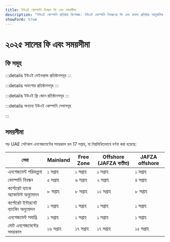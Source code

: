 ```yaml
---
title: ইউএই কোম্পানি নিবন্ধন ফি এবং সময়সীমা
description: "ইউএই কোম্পানি প্রতিষ্ঠার বিশেষজ্ঞ। ইউএই কোম্পানি নিবন্ধনের ফি এবং ব্যবসা প্রতিষ্ঠার আনুমানিক সময়সীমা।"
showForm: true
---
```


# ২০২৫ সালের ফি এবং সময়সীমা

## ফি সমূহ

:::details ইউএই মেইনল্যান্ড প্রতিষ্ঠানসমূহ
<TableWrapper
  :headers="['বিভিন্ন ইউএই প্রতিষ্ঠানের ধরন', '১ম বছরের খরচ', '২য় বছরের খরচ', 'খসড়া চালান']"
  :rows="[
    { title: 'দুবাই মেইনল্যান্ড LLC', year1Cost: 23610, year2Cost: 12932, invoiceLink: 'https://docs.google.com/document/d/17zrplxsKNhqfC8AGuqbiAzR_1QXutglx_zeaSEys7-E/edit?usp=sharing' },
    { title: 'আবুধাবি LLC', year1Cost: 29538, year2Cost: 12003, invoiceLink: '/resources/contacts' },
    { title: 'RAK LLC', year1Cost: 23400, year2Cost: 10469, invoiceLink: '/resources/contacts' },
    { title: 'শারজাহ LLC', year1Cost: 30995, year2Cost: 13960, invoiceLink: '/resources/contacts' },
    { title: 'আজমান LLC', year1Cost: 29375, year2Cost: 8960, invoiceLink: '/resources/contacts' }
  ]"
/>
:::

:::details অফশোর প্রতিষ্ঠানসমূহ
<TableWrapper
  :headers="['ইউএই অফশোর কোম্পানি গঠনের বিকল্পসমূহ', '১ম বছরের খরচ', '২য় বছরের খরচ', 'খসড়া চালান']"
  :rows="[
    { title: 'JAFZA অফশোর কোম্পানি গঠন', year1Cost: 22393, year2Cost: 10143, invoiceLink: '/resources/contacts' },
    { title: 'RAK অফশোর কোম্পানি গঠন', year1Cost: 16714, year2Cost: 5620, invoiceLink: '/resources/contacts' },
    { title: 'আজমান অফশোর কোম্পানি গঠন', year1Cost: 12670, year2Cost: 3200, invoiceLink: '/resources/contacts' }
  ]"
/>
:::

:::details ইউএই ফ্রি জোন প্রতিষ্ঠানসমূহ
<TableWrapper
  :headers="['ইউএই ফ্রি জোন', '১ম বছরের খরচ', '২য় বছরের খরচ', 'খসড়া চালান']"
  :rows="[
    { title: 'দুবাই FTZ - দুবাই এয়ারপোর্ট', year1Cost: 22063, year2Cost: 12329, invoiceLink: '/resources/contacts' },
    { title: 'দুবাই FTZ - DMCC', year1Cost: 24874, year2Cost: 15999, invoiceLink: '/resources/contacts' },
    { title: 'RAKEZ কোম্পানি', year1Cost: 19605, year2Cost: 11182, invoiceLink: '/resources/contacts' }
  ]"
/>
:::

:::details অন্যান্য ইউএই কোম্পানি সেবাসমূহ

<TableWrapper
  :headers="['ইউএই কর্পোরেট ব্যাংক অ্যাকাউন্ট খোলা (ভ্রমণ প্রয়োজন)', 'মন্তব্য', 'খরচ (USD)']"
  :rows="[
    { title: 'আমাদের নিবন্ধিত ইউএই কোম্পানির জন্য ইউএই কর্পোরেট ব্যাংক অ্যাকাউন্ট', remarks: 'সরল কর্পোরেট কাঠামো এবং ব্যবসায়িক কার্যক্রম', cost: 4950 },
    { title: '', remarks: 'জটিল কর্পোরেট কাঠামো বা ব্যবসায়িক কার্যক্রম (যেমন ক্রিপ্টো)', cost: 6950 },
    { title: 'আমাদের নিবন্ধিত নয় এমন ইউএই কোম্পানির জন্য ইউএই কর্পোরেট ব্যাংক অ্যাকাউন্ট', remarks: 'ইউএই কর্পোরেট ব্যাংক অ্যাকাউন্ট ইউএই কোম্পানির জন্য', cost: 6950 },
    { title: '', remarks: 'জটিল কর্পোরেট কাঠামো বা ব্যবসায়িক কার্যক্রম (যেমন ক্রিপ্টো)', cost: 8950 },
    { title: 'ইউএই ব্যক্তিগত ব্যাংক অ্যাকাউন্ট', remarks: '', cost: 2950 }
  ]"
/>

<TableWrapper
  :headers="['ইউএই রেসিডেন্সি/কর্মসংস্থান ভিসা', 'মন্তব্য', 'খরচ']"
  :rows="[
    { title: 'কর্মসংস্থান ভিসা ফি', remarks: 'আমাদের ফি অন্তর্ভুক্ত<br/>i) কর্মচারী সুরক্ষা প্রোগ্রাম (EPI) ফি (বেতন রেঞ্জ এবং ভিসার ধরনের উপর নির্ভর করে US$23 থেকে US$155);<br/>ii) মেডিকেল ফিটনেস টেস্ট (US$235)<br/>iii) এমিরেটস আইডি আবেদন (US$165) এবং<br/>iv) সরকারি আবেদন ফি (US$1,500)। স্বাস্থ্য বীমা ফি বাদে', cost: 4950 },
    { title: 'গোল্ডেন ভিসা ফি', remarks: '', cost: 7950 },
    { title: 'নির্ভরশীল ভিসা - স্বামী/স্ত্রী', remarks: '', cost: 2950 },
    { title: 'নির্ভরশীল ভিসা - সন্তান', remarks: '', cost: 1950 }
  ]"
/>

<TableWrapper
  :headers="['ইউএই কোম্পানি হিসাবরক্ষণ এবং কর সেবাসমূহ', 'মন্তব্য', 'খরচ']"
  :rows="[
    { title: 'সক্রিয় কোম্পানির বার্ষিক হিসাবরক্ষণ এবং কর ফি', remarks: 'এটি Golden Fish ফি-এর একটি আনুমানিক হিসাব। আপনার কোম্পানির থেকে খসড়া হিসাবের সেট পাওয়ার পর, Golden Fish আপনার ব্যবসার জন্য সঠিক হিসাবরক্ষণ এবং কর ফি জানাবে।', cost: 5950 },
    { title: 'নিষ্ক্রিয় কোম্পানির বার্ষিক হিসাবরক্ষণ এবং কর ফি', remarks: '', cost: 1200 },
    { title: 'আনুমানিক নিরীক্ষা ফি (যদি প্রয়োজন হয়)', remarks: '', cost: 2000 },
    { title: 'ভ্যাট রিটার্ন', remarks: 'ভলিউমের উপর নির্ভর করে ত্রৈমাসিক বা মাসিক', cost: 750 },
    { title: 'বুক-কিপিং', remarks: '', buttonLink: '#' },
    { title: 'বেতন', remarks: '', buttonLink: '#' }
  ]"
/>
:::

## সময়সীমা

গড় UAE সেটআপ এনগেজমেন্টের সময়কাল হল 17 সপ্তাহ, যা নিম্নলিখিতভাবে বর্ণনা করা হয়েছে:

| সেবা                                | Mainland  | Free Zone | Offshore (JAFZA ব্যতীত) | JAFZA offshore |
| ----------------------------------- | --------- | --------- | ----------------------- | -------------- |
| এনগেজমেন্ট পরিকল্পনা                | ১ সপ্তাহ  | ১ সপ্তাহ  | ১ সপ্তাহ                | ১ সপ্তাহ       |
| কোম্পানি নিবন্ধন                    | ৫ সপ্তাহ  | ৬ সপ্তাহ  | ২ সপ্তাহ                | ৪ সপ্তাহ       |
| কর্পোরেট ব্যাংক অ্যাকাউন্ট অনুমোদন  | ৮ সপ্তাহ  | ৮ সপ্তাহ  | ১২ সপ্তাহ               | ৮ সপ্তাহ       |
| কর্পোরেট ইন্টারনেট ব্যাংকিং অনুমোদন | ১ সপ্তাহ  | ১ সপ্তাহ  | ১ সপ্তাহ                | ১ সপ্তাহ       |
| এনগেজমেন্ট সমাপ্তি                  | ১ সপ্তাহ  | ১ সপ্তাহ  | ১ সপ্তাহ                | ১ সপ্তাহ       |
| মোট এনগেজমেন্টের সময়কাল            | ১৬ সপ্তাহ | ১৭ সপ্তাহ | ১৭ সপ্তাহ               | ১৫ সপ্তাহ      |
